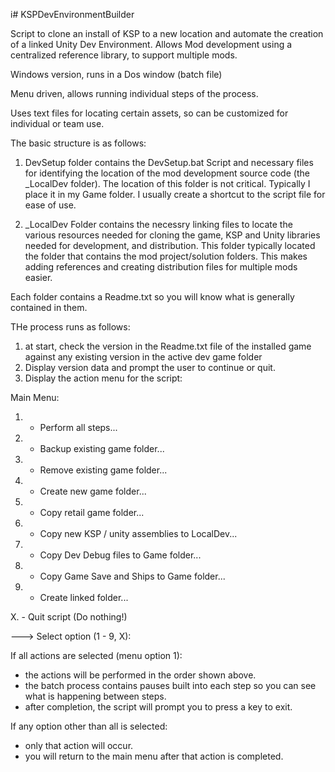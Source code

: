 i# KSPDevEnvironmentBuilder

Script to clone an install of KSP to a new location and automate the creation of a linked  Unity Dev Environment.  Allows Mod development using a centralized reference library, to support multiple mods.

Windows version, runs in a Dos window (batch file)

Menu driven, allows running individual steps of the process.

Uses text files for locating certain assets, so can be customized for individual or team use.

The basic structure is as follows:

1.  DevSetup folder contains the DevSetup.bat Script and necessary files for identifying the location of the mod development source code (the _LocalDev folder).  The location of this folder is not critical. Typically I place it in my Game folder. I usually create a shortcut to the script file for ease of use. 

2.  _LocalDev Folder contains the necessry linking files to locate the various resources needed for cloning the game, KSP and Unity libraries needed for development, and distribution.  This folder typically located the folder that contains the mod project/solution folders.  This makes adding references and creating distribution files for multiple mods easier.


Each folder contains a Readme.txt so you will know what is generally contained in them.

THe process runs as follows:

1.  at start, check the version in the Readme.txt file of the installed game against any existing version in the active dev game folder
2.  Display version data and prompt the user to continue or quit.
3.  Display the action menu for the script:
  
   Main Menu:

  1. - Perform all steps...
  2. - Backup existing game folder...
  3. - Remove existing game folder...
  4. - Create new game folder...
  5. - Copy retail game folder...
  6. - Copy new KSP / unity assemblies to LocalDev...
  7. - Copy Dev Debug files to Game folder...
  8. - Copy Game Save and Ships to Game folder...
  9. - Create linked folder...

  X. - Quit script  (Do nothing!)
  
---> Select option (1 - 9, X): 

If all actions are selected (menu option 1):
- the actions will be performed in the order shown above. 
- the batch process contains pauses built into each step so you can see what is happening between steps. 
- after completion, the script will prompt you to press a key to exit. 

If any option other than all is selected:
- only that action will occur.
- you will return to the main menu after that action is completed.
